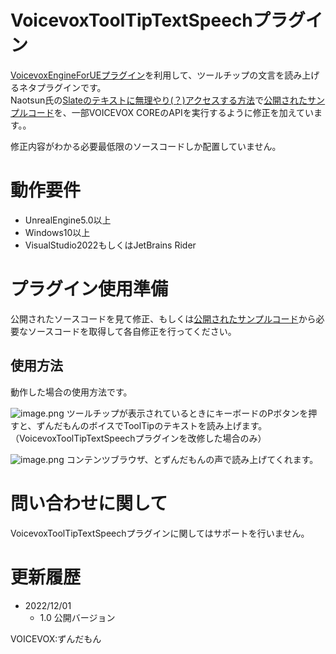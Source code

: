 # VoicevoxToolTipTextSpeechプラグイン

[VoicevoxEngineForUEプラグイン](https://github.com/YuukiOgino/VoicevoxEngineForUE)を利用して、ツールチップの文言を読み上げるネタプラグインです。<br/>
Naotsun氏の[Slateのテキストに無理やり(？)アクセスする方法](https://qiita.com/Naotsun/items/5fa305cf91c3dec55c16)で[公開されたサンプルコード](https://github.com/Naotsun19B/SlateTextAccessor)を、一部VOICEVOX COREのAPIを実行するように修正を加えています。。

修正内容がわかる必要最低限のソースコードしか配置していません。

# 動作要件

* UnrealEngine5.0以上
* Windows10以上
* VisualStudio2022もしくはJetBrains Rider

# プラグイン使用準備
公開されたソースコードを見て修正、もしくは[公開されたサンプルコード](https://github.com/Naotsun19B/SlateTextAccessor)から必要なソースコードを取得して各自修正を行ってください。

## 使用方法

動作した場合の使用方法です。

![image.png](https://qiita-image-store.s3.ap-northeast-1.amazonaws.com/0/104377/e4ab9f87-b0d3-6d9b-52fd-eb7eff6c6c6f.png)
ツールチップが表示されているときにキーボードのPボタンを押すと、ずんだもんのボイスでToolTipのテキストを読み上げます。（VoicevoxToolTipTextSpeechプラグインを改修した場合のみ）

![image.png](https://qiita-image-store.s3.ap-northeast-1.amazonaws.com/0/104377/c44c6302-17ed-b6c3-cc69-20a05b778539.png)
コンテンツブラウザ、とずんだもんの声で読み上げてくれます。

# 問い合わせに関して
VoicevoxToolTipTextSpeechプラグインに関してはサポートを行いません。

# 更新履歴

- 2022/12/01
  - 1.0 公開バージョン

VOICEVOX:ずんだもん